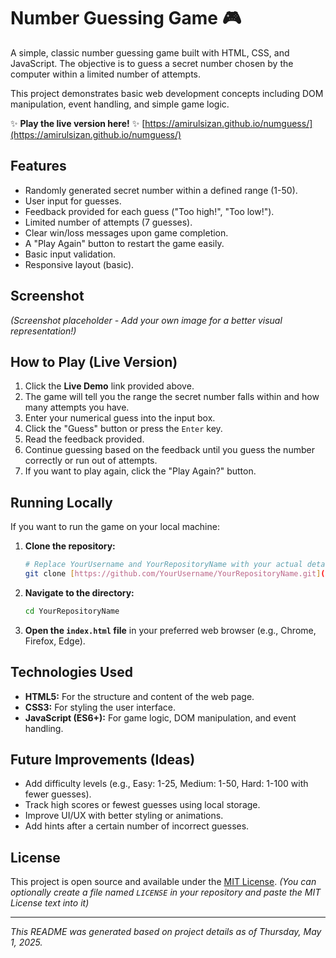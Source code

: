 # Number Guessing Game 🎮

A simple, classic number guessing game built with HTML, CSS, and JavaScript. The objective is to guess a secret number chosen by the computer within a limited number of attempts.

This project demonstrates basic web development concepts including DOM manipulation, event handling, and simple game logic.

✨ **Play the live version here!** ✨
[https://amirulsizan.github.io/numguess/](https://amirulsizan.github.io/numguess/)

## Features

* Randomly generated secret number within a defined range (1-50).
* User input for guesses.
* Feedback provided for each guess ("Too high!", "Too low!").
* Limited number of attempts (7 guesses).
* Clear win/loss messages upon game completion.
* A "Play Again" button to restart the game easily.
* Basic input validation.
* Responsive layout (basic).

## Screenshot

*(Screenshot placeholder - Add your own image for a better visual representation!)*

## How to Play (Live Version)

1.  Click the **Live Demo** link provided above.
2.  The game will tell you the range the secret number falls within and how many attempts you have.
3.  Enter your numerical guess into the input box.
4.  Click the "Guess" button or press the `Enter` key.
5.  Read the feedback provided.
6.  Continue guessing based on the feedback until you guess the number correctly or run out of attempts.
7.  If you want to play again, click the "Play Again?" button.

## Running Locally

If you want to run the game on your local machine:

1.  **Clone the repository:**
    ```bash
    # Replace YourUsername and YourRepositoryName with your actual details
    git clone [https://github.com/YourUsername/YourRepositoryName.git](https://github.com/YourUsername/YourRepositoryName.git)
    ```
2.  **Navigate to the directory:**
    ```bash
    cd YourRepositoryName
    ```
3.  **Open the `index.html` file** in your preferred web browser (e.g., Chrome, Firefox, Edge).

## Technologies Used

* **HTML5:** For the structure and content of the web page.
* **CSS3:** For styling the user interface.
* **JavaScript (ES6+):** For game logic, DOM manipulation, and event handling.

## Future Improvements (Ideas)

* Add difficulty levels (e.g., Easy: 1-25, Medium: 1-50, Hard: 1-100 with fewer guesses).
* Track high scores or fewest guesses using local storage.
* Improve UI/UX with better styling or animations.
* Add hints after a certain number of incorrect guesses.

## License

This project is open source and available under the [MIT License](LICENSE).
*(You can optionally create a file named `LICENSE` in your repository and paste the MIT License text into it)*

---

*This README was generated based on project details as of Thursday, May 1, 2025.*
